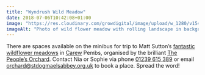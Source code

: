 ```yaml
---
title: "Wyndrush Wild Meadow"
date: 2018-07-06T10:42:08+01:00
image: "https://res.cloudinary.com/growdigital/image/upload/w_1280/v1544296678/meadow-42328167155.jpg"
imageAlt: "Photo of wild flower meadow with rolling landscape in background"
---
```


There are spaces available on the minibus for trip to Matt Sutton’s [fantastic wildflower meadows](http://wyndrushwild.co.uk/) in [Carew](https://en.wikipedia.org/wiki/Carew,_Pembrokeshire) Pembs, organised by the brilliant [The People’s Orchard](https://www.facebook.com/peoplesorchardstdogs/). Contact Nia or Sophie via phone <a href="tel:+441239615389">01239 615 389</a> or email <a href="mailto:orchard@stdogmaelsabbey.org.uk">orchard@stdogmaelsabbey.org.uk</a> to book a place. Spread the word!
